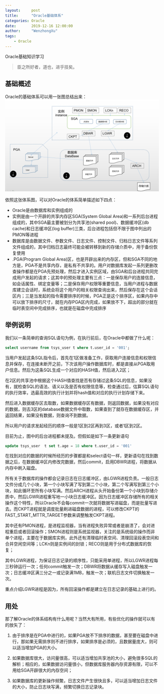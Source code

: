```yaml
---
layout:     post
title:      "Oracle基础体系"
categories: Oracle
date:       2019-12-16 12:00:00
author:     "WenzhongXu"
tags:
    - Oracle
---
```


<!-- more -->
Oracle基础知识学习

> 臣之所好者，道也，进乎技矣。

## 基础概述

Oracle的基础体系可以用一张图总结出来：
<br>
![体系图](/img/Oracle/OracleSystem.png)

依照这张体系图，可以对Oracle的体系简单描述如下四点：
* Oracle是由数据库和实例组成的
* 实例是由一个开辟的共享内存区SGA(System Global Area)和一系列后台进程组成的，其中SGA最主要被划分为共享池(shared pool)、数据缓冲区(db cache)和日志缓冲区(log buffer)三类，后台进程包括但不限于图中列出的PMON等进程
* 数据库是由数据文件、参数文件、日志文件、控制文件、归档日志文件等系列文件组成的，其中归档日志最终可能会被转移到新的存储介质中，用于备份恢复使用
* .PGA(Program Global Area)区，也是开辟出来的内存区，但和SGA不同的地方是，PGA不是共享内存，是私有不共享的。用户对数据库发起一系列更删改查操作都是在PGA先预处理，然后才进入实例区域，由SGA和后台进程共同完成用户发起的请求；这其中的预处理主要有三点：一是保存用户的连接信息，如会话属性、绑定变量等；二是保存用户权限等重要信息，当用户进程与数据库建立会话时，系统会将这个用户的相关权限查询出来，然后保存在这个会话区内；三是当发起的指令需要排序的时候，PGA正是这个排序区，如果内存中可以放下排序的尺寸，就在内存PGA区内完成，如果放不下，超出的部分就在临时表空间中完成排序，也就是在磁盘中完成排序

## 举例说明

我们以一条简单的查询SQL语句为例，在执行前后，在Oracle中都做了什么呢：

```sql
select username from tsys_user t where t.user_id = '001';
```

当用户发起这条SQL指令后，首先在1区做准备工作，获取用户连接信息和权限信息并保存，在连接未断开之前，下次该用户操作数据库时，都是直接从PGA取用户信息。然后为这条SQL生成一个对应的HASH值，然后进入2区；

在2区的共享池中根据这个HASH值查找是否有存储过这条SQL的信息，如果没有，就检查SQL的语法、语义以及是否有权限信息等，检查通过后，估算SQL语句的执行效率，选最高效的执行计划并将hash值和对应的执行计划存储下来。

然后进入数据缓存区去取数，如果数据缓存区有数据，则返回数据，如果没有对应的数据，则去3区的database数据文件中取数，如果查到了就存在数据缓存区，并返回结果，如果没有数据，则查询不到数据。

所以用户的请求发起经历的顺序一般是1区到2区再到3区，或者1区到2区。

目前为止，图中的后台进程都未提及。但假如是如下一条更新语句

```sql
update tsys_user  t set t.age = 18 where t.user_id = '001'
```

在找到对应的数据的时候所经历的步骤都是和select语句一样，更新语句在找到数据之后，在数据缓冲区内修改完数据，然后commit，启用DBWR进程，将数据从内存中刷入磁盘。

所有关于数据库的操作都会记录日志在日志缓冲区，由LGWR进程负责。一般日志文件分成几个小块，第一个小块写满了写到第二个小块，第二个写满写到第三个小块，如此循环至所有小块写满。然后ARCH进程从头开始备份第一个小块到存储介质中，然后LGWR进程重写地一小块日志缓冲区。因为日志缓冲区存储所有的相关操作这个特性，所以Oracle不会每commit一次就将数据写进磁盘，而是批量写进去。而CKPT进程就是调度批量刷进磁盘数据的进程，可以修改CKPT的FAST_START_MTTR_TARGET参数来调整触发CKPT进程。

其中还有PMON进程，是进程监视器，当有进程失败异常或者是崩溃了，会对进程重启或者回滚操作；SMON进程则是系统监视器，关注的是系统级的操作而非单个进程，主要在于数据库实例，此外还有清理临时表空间、清理回滚段表空间和合并空闲空间等；LCKn则是实例间的封锁；RECO则是用于分布式数据库的恢复；

其中LGWR进程，为保证日志记录的顺序性，只能采用单进程，所以LGWR进程每三秒钟运行一次；任何commit触发一次；DBWR将数据从缓存写入磁盘触发一次；日志缓冲区满三分之一或记录满1MB，触发一次；联机日志文件切换触发一次。

重点介绍LGWR进程是因为，所有回滚操作都是建立在日志记录的基础上进行的。


## 用处
那了解Oracle的体系结构有什么用呢？当然大有所用，有些优化的操作就可以有的放矢了：

1. 由于排序是在PGA中进行的，如果PGA放不下排序的数据，甚至要在磁盘中进行，那如果无需排序则不进行排序，如果排序是必须的，且数据量庞大，则可以适当增加PGA的大小。

2. 如果数据库很大，访问量很高，可以适当增加共享池的大小，避免很多SQL的解析；相应的，如果数据访问量很小，但数据库服务器内存资源有限，可以不用给SGA开辟很大的内存空间；

3. 如果数据库的更新操作频繁，日志文件产生很快且多，可以适当增加日志文件的大小，防止日志块写满，频繁切换日志记录块。